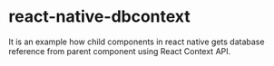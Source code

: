 # react-native-dbcontext
It is an example how child components in react native gets database reference from parent component using React Context API.
